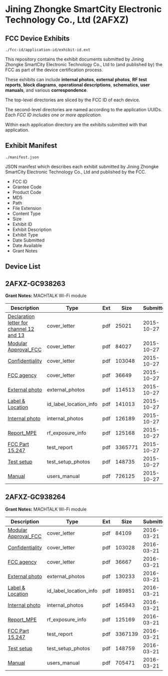 # Jining Zhongke SmartCity Electronic Technology Co., Ltd (2AFXZ)
## FCC Device Exhibits

```
./fcc-id/application-id/exhibit-id.ext
```

This repository contains the exhibit documents submitted by Jining Zhongke SmartCity Electronic Technology Co., Ltd to (and published by) the FCC as part of the device certification process.

These exhibits can include **internal photos**, **external photos**, **RF test reports**, **block diagrams**, **operational descriptions**, **schematics**, **user manuals**, and various **correspondence**.

The top-level directories are sliced by the FCC ID of each device.

The second-level directories are named according to the application UUIDs. *Each FCC ID includes one or more application.*

Within each application directory are the exhibits submitted with that application. 

## Exhibit Manifest

```
./manifest.json
```

JSON manifest which describes each exhibit submitted by Jining Zhongke SmartCity Electronic Technology Co., Ltd and published by the FCC.

- FCC ID
- Grantee Code
- Product Code
- MD5
- Path
- File Extension
- Content Type
- Size
- Exhibit ID
- Exhibit Description
- Exhibit Type
- Date Submitted
- Date Available
- Grant Notes

## Device List
## 2AFXZ-GC938263
**Grant Notes:** MACHTALK Wi-Fi module

| Description | Type | Ext | Size | Submitted | Available |
| ----------- | ---- | --- | ---- | --------- | --------- |
| [Declaration letter for channel 12 and 13](2AFXZ-GC938263/e846db6aac42471c0b32b9b592d3c15a/2795303.pdf) | cover_letter | pdf | 25021 | 2015-10-27 | 2015-10-28 |
| [Modular Approval_FCC](2AFXZ-GC938263/e846db6aac42471c0b32b9b592d3c15a/2795305.pdf) | cover_letter | pdf | 84027 | 2015-10-27 | 2015-10-28 |
| [Confidentiality](2AFXZ-GC938263/e846db6aac42471c0b32b9b592d3c15a/2795306.pdf) | cover_letter | pdf | 103048 | 2015-10-27 | 2015-10-28 |
| [FCC agency](2AFXZ-GC938263/e846db6aac42471c0b32b9b592d3c15a/2795307.pdf) | cover_letter | pdf | 36649 | 2015-10-27 | 2015-10-28 |
| [External photo](2AFXZ-GC938263/e846db6aac42471c0b32b9b592d3c15a/2795308.pdf) | external_photos | pdf | 114513 | 2015-10-27 | 2015-10-28 |
| [Label & Location](2AFXZ-GC938263/e846db6aac42471c0b32b9b592d3c15a/2795309.pdf) | id_label_location_info | pdf | 141013 | 2015-10-27 | 2015-10-28 |
| [Internal photo](2AFXZ-GC938263/e846db6aac42471c0b32b9b592d3c15a/2795310.pdf) | internal_photos | pdf | 126189 | 2015-10-27 | 2015-10-28 |
| [Report_MPE](2AFXZ-GC938263/e846db6aac42471c0b32b9b592d3c15a/2795313.pdf) | rf_exposure_info | pdf | 125168 | 2015-10-27 | 2015-10-28 |
| [FCC Part 15.247](2AFXZ-GC938263/e846db6aac42471c0b32b9b592d3c15a/2795314.pdf) | test_report | pdf | 3365771 | 2015-10-27 | 2015-10-28 |
| [Test setup](2AFXZ-GC938263/e846db6aac42471c0b32b9b592d3c15a/2795315.pdf) | test_setup_photos | pdf | 148735 | 2015-10-27 | 2015-10-28 |
| [Manual](2AFXZ-GC938263/e846db6aac42471c0b32b9b592d3c15a/2795317.pdf) | users_manual | pdf | 726125 | 2015-10-27 | 2015-10-28 |
## 2AFXZ-GC938264
**Grant Notes:** MACHTALK Wi-Fi module

| Description | Type | Ext | Size | Submitted | Available |
| ----------- | ---- | --- | ---- | --------- | --------- |
| [Modular Approval_FCC](2AFXZ-GC938264/45071eb3d53bb287105538b8f2c4837c/2936111.pdf) | cover_letter | pdf | 84109 | 2016-03-21 | 2016-03-23 |
| [Confidentiality](2AFXZ-GC938264/45071eb3d53bb287105538b8f2c4837c/2936113.pdf) | cover_letter | pdf | 103028 | 2016-03-21 | 2016-03-23 |
| [FCC agency](2AFXZ-GC938264/45071eb3d53bb287105538b8f2c4837c/2936114.pdf) | cover_letter | pdf | 36667 | 2016-03-21 | 2016-03-23 |
| [External photo](2AFXZ-GC938264/45071eb3d53bb287105538b8f2c4837c/2936115.pdf) | external_photos | pdf | 130233 | 2016-03-21 | 2016-03-23 |
| [Label & Location](2AFXZ-GC938264/45071eb3d53bb287105538b8f2c4837c/2936117.pdf) | id_label_location_info | pdf | 189851 | 2016-03-21 | 2016-03-23 |
| [Internal photo](2AFXZ-GC938264/45071eb3d53bb287105538b8f2c4837c/2936116.pdf) | internal_photos | pdf | 145843 | 2016-03-21 | 2016-03-23 |
| [Report_MPE](2AFXZ-GC938264/45071eb3d53bb287105538b8f2c4837c/2936119.pdf) | rf_exposure_info | pdf | 125169 | 2016-03-21 | 2016-03-23 |
| [FCC Part 15.247](2AFXZ-GC938264/45071eb3d53bb287105538b8f2c4837c/2936121.pdf) | test_report | pdf | 3367139 | 2016-03-21 | 2016-03-23 |
| [Test setup](2AFXZ-GC938264/45071eb3d53bb287105538b8f2c4837c/2936122.pdf) | test_setup_photos | pdf | 148759 | 2016-03-21 | 2016-03-23 |
| [Manual](2AFXZ-GC938264/45071eb3d53bb287105538b8f2c4837c/2936123.pdf) | users_manual | pdf | 705471 | 2016-03-21 | 2016-03-23 |
